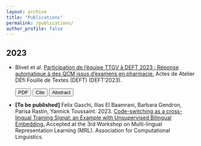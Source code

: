 ```yaml
---
layout: archive
title: "Publications"
permalink: /publications/
author_profile: false
---
```


## 2023

- Blivet et al. [Participation de l’équipe TTGV à DEFT 2023 : Réponse automatique à des QCM issus d’examens en pharmacie.](https://B-Gendron.github.io/publications/publications-1/) Actes de Atelier DÉfi Fouille de Textes (DEFT) (DEFT’2023).
    <form action="http://talnarchives.atala.org/ateliers/2023/DEFT/480090.pdf" method="get" target="_blank"><button type="submit">PDF</button> <form action="https://B-Gendron.github.io/files/ref_deft.txt" method="get" target="_blank"><button type="submit">Cite</button> <form action="http://talnarchives.atala.org/ateliers/2023/DEFT/480090.html" method="get" target="_blank"><button type="submit">Abstract</button></form></form></form>

  <!-- <br> -->
- **[To be published]** Felix Gaschi, Ilias El Baamrani, Barbara Gendron, Parisa Rastin, Yannick Toussaint. 2023. [Code-switching as a cross-lingual Training Signal: an Example with Unsupervised Bilingual Embedding.](https://B-Gendron.github.io/publications/publications-2/) Accepted at the 3rd Workshop on Multi-lingual Representation Learning (MRL). Association for Computational Linguistics.  
<!-- <span style="color:darkblue">*Keywords: code-switching, word embeddings, multilingual alignment, unsupervised mapping.* </span> -->
